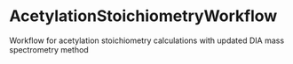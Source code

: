 # AcetylationStoichiometryWorkflow
Workflow for acetylation stoichiometry calculations with updated DIA mass spectrometry method
